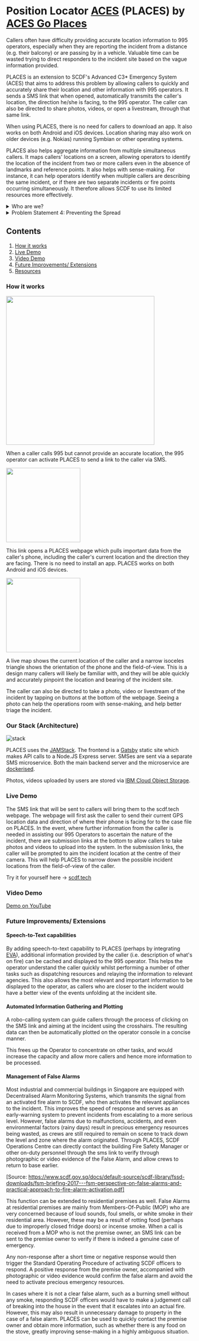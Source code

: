 # Position Locator [ACES](https://web.archive.org/web/20200614085318/https://www.rrmediagroup.com/News/NewsDetails/NewsID/5172) (PLACES) by [ACES Go Places](https://en.wikipedia.org/wiki/Aces_Go_Places_(film_series))

Callers often have difficulty providing accurate location information to 995 operators, especially when they are reporting the incident from a distance (e.g. their balcony) or are passing by in a vehicle. Valuable time can be wasted trying to direct responders to the incident site based on the vague information provided.

PLACES is an extension to SCDF's Advanced C3* Emergency System (ACES) that aims to address this problem by allowing callers to quickly and accurately share their location and other information with 995 operators. It sends a SMS link that when opened, automatically transmits the caller's location, the direction he/she is facing, to the 995 operator. The caller can also be directed to share photos, videos, or open a livestream, through that same link.

When using PLACES, there is no need for callers to download an app. It also works on both Android and iOS devices. Location sharing may also work on older devices (e.g. Nokias) running Symbian or other operating systems.

PLACES also helps aggregate information from multiple simultaneous callers. It maps callers' locations on a screen, allowing operators to identify the location of the incident from two or more callers even in the absence of landmarks and reference points. It also helps with sense-making. For instance, it can help operators identify when multiple callers are describing the same incident, or if there are two separate incidents or fire points occurring simultaneously. It therefore allows SCDF to use its limited resources more effectively.

<details>
  <summary>Who are we?</summary>


  We are three Home Team NSmen who are passionate about improving systems and processes through the use of technology.
</details>

<details>
  <summary>
    Problem Statement 4: Preventing the Spread
  </summary>

<<<<<<< HEAD

  When an incident occurs, there are usually multiple simultaneous callers who all have information about. 
=======
  When an incident occurs, there are usually multiple simultaneous callers who all have information about the incident. 
>>>>>>> c638ac9946e2438bd2ff398f3ceef2fc38199878

  If there are no clear landmarks, pinpointing an exact location within a large building, or along a long expressway can be difficult. Callers who simply happen to be in the area often do not know the exact address of the incident area. They might also be far away or passing by in moving vehicles.
  
  In certain locations, such as along highways, in parks/forested areas, and even out at sea, there are few or no reference addresses, so an operator might have great difficulty accurately identifying the location of the incident.
  
  For events such as collapsed buildings, chemical leaks, large fires, or other large scale events, it is also dangerous for callers to approach the incident site to gather information, and thus they can only observe at a distance.
  
  Without accurate location information, ground officers attending to the cases might be unable to locate the victims, and might have to spend precious minutes searching the general area. Those few minutes can make the difference between life and death.

  PLACES aims to overcome these challenges by providing a way for callers to communicate to SCDF the location, extent and severity of an incident through their location data, photos, and videos. Through the compass and gyroscope in the phone, the azimuth to the incident can be plotted from their location (longitude, latitude, bearing), allowing SCDF Operations Centre to triangulate the location of the incident from two or more callers even in the absence of landmarks and reference points. The address and relevant details of the affected premises can then be extracted based on the triangulated position. By using an SMS link, it eliminates the need for users to download an additional application during an emergency, and enables anyone with a camera-equipped smartphone to provide accurate and timely information to SCDF. This also allows the Operations Centre to distinguish between multiple callers describing the same incident, or if there are two separate incidents or fire points occuring at the same time, enabling better sense-making and use of limited resources.

  As a result, PLACES allows SCDF to quickly identify, pinpoint, and gather information on events from the onset and prevent them from escalating further and causing greater damage to life and property. By allowing anyone in the vicinity and not just those who have downloaded myResponder or SGSecure apps to act as the first "eyes on the ground" for emergency responders, community resilience is also improved, as tourists, foreigners and migrant workers can also participate in the emergency response process. In a world that is increasingly volatile, uncertain, complex and ambiguous, with multiple challenges ahead, PLACES is a solution that leverages technology to tap on the community for improved sense-making and faster response, not if, but when events occur.
</details>

## Contents
1. [How it works](#How-it-works?)
1. [Live Demo](#scdf.tech)
1. [Video Demo](#video-demo)
1. [Future Improvements/ Extensions](#future-improvements)
1. [Resources](#resources)

### How it works

<img src="https://media.githubusercontent.com/media/acesgoplaces/main/master/assets/flow.png?token=ABRYR4PIJCHJJ2IAKCBPZU264X2DS" width="400" />

When a caller calls 995 but cannot provide an accurate location, the 995 operator can activate PLACES to send a link to the caller via SMS.

<img src="https://media.githubusercontent.com/media/acesgoplaces/main/master/assets/sms_screenshot.jpg?token=ABRYR4PU3FLRH23RWZXDG7K64X4Q6" width="200" />

This link opens a PLACES webpage which pulls important data from the caller's phone, including the caller's current location and the direction they are facing. There is no need to install an app. PLACES works on both Android and iOS devices.

<img src="https://media.githubusercontent.com/media/acesgoplaces/main/master/assets/link_screenshot.jpg?token=ABRYR4KNMDFO465O2REM6SC64X4TC" width="200" />

A live map shows the current location of the caller and a narrow isoceles triangle shows the orientation of the phone and the field-of-view. This is a design many callers will likely be familiar with, and they will be able quickly and accurately pinpoint the location and bearing of the incident site.

The caller can also be directed to take a photo, video or livestream of the incident by tapping on buttons at the bottom of the webpage. Seeing a photo can help the operations room with sense-making, and help better triage the incident.

### Our Stack (Architecture)

![stack](https://media.githubusercontent.com/media/acesgoplaces/main/master/assets/stack.png?token=ABRYR4P7LSNNY6IY6JHAAQ264X3LO)

PLACES uses the [JAMStack](). The frontend is a [Gatsby](https://gatsbyjs.org) static site which makes API calls to a Node.JS Express server. SMSes are sent via a separate SMS microservice. Both the main backend server and the microservice are [dockerised](https://www.docker.com/).

Photos, videos uploaded by users are stored via [IBM Cloud Object Storage](https://www.ibm.com/sg-en/cloud/object-storage).

### Live Demo

The SMS link that will be sent to callers will bring them to the scdf.tech webpage. The webpage will first ask the caller to send their current GPS location data and direction of where their phone is facing for to the case file on PLACES. In the event, where further information from the caller is needed in assisting our 995 Operators to ascertain the nature of the incident, there are submission links at the bottom to allow callers to take photos and videos to upload into the system. In the submission links, the caller will be prompted to aim the incident location at the centre of their camera. This will help PLACES to narrow down the possible incident locations from the field-of-view of the caller.

Try it for yourself here -> [scdf.tech](https://scdf.tech)

### Video Demo
[Demo on YouTube](https://youtu.be/r__54K48GlE)

### Future Improvements/ Extensions

#### Speech-to-Text capabilities

By adding speech-to-text capability to PLACES (perhaps by integrating [EVA](https://github.com/LifeArchitect/angelhack)), additional information provided by the caller (i.e. description of what's on fire) can be cached and displayed to the 995 operator. This helps the operator understand the caller quickly whilst performing a number of other tasks such as dispatching resources and relaying the information to relevant agencies. This also allows the most relevant and important information to be displayed to the operator, as callers who are closer to the incident would have a better view of the events unfolding at the incident site. 

#### Automated Information Gathering and Plotting

A robo-calling system can guide callers through the process of clicking on the SMS link and aiming at the incident using the crosshairs. The resulting data can then be automatically plotted on the operator console in a concise manner.

This frees up the Operator to concentrate on other tasks, and would increase the capacity and allow more callers and hence more information to be processed.

#### Management of False Alarms

Most industrial and commercial buildings in Singapore are equipped with Decentralised Alarm Monitoring Systems, which transmits the signal from an activated fire alarm to SCDF, who then activates the relevant appliances to the incident. This improves the speed of response and serves as an early-warning system to prevent incidents from escalating to a more serious level. However, false alarms due to  malfunctions, accidents, and even environmental factors (rainy days) result in precious emergency resources being wasted, as  crews are still required to remain on scene to track down the level and zone where the alarm originated. Through PLACES, SCDF Operations Centre can directly contact the building Fire Safety Manager or other on-duty personnel through the sms link to verify through photographic or video evidence of the False Alarm, and allow crews to return to base earlier.

[Source: https://www.scdf.gov.sg/docs/default-source/scdf-library/fssd-downloads/fsm-briefing-2017---fsm-perspective-on-false-alarms-and-practical-approach-to-fire-alarm-activation.pdf]

This function can be extended to residential premises as well. False Alarms at residential premises are mainly from Members-Of-Public (MOP) who are very concerned because of loud sounds, foul smells, or white smoke in their residential area. However, these may be a result of rotting food (perhaps due to improperly closed fridge doors) or incense smoke. When a call is received from a MOP who is not the premise owner, an SMS link can be sent to the premise owner to verify if there is indeed a genuine case of emergency.

Any non-response after a short time or negative response would then trigger the Standard Operating Procedure of activating SCDF officers to respond. A positive response from the premise owner, accompanied with photographic or video evidence would confirm the false alarm and avoid the need to activate precious emergency resources.

In cases where it is not a clear false alarm, such as a burning smell without any smoke, responding SCDF officers would have to make a judgement call of breaking into the house in the event that it escalates into an actual fire. However, this may also result in unnecessary damage to property in the case of a false alarm. PLACES can be used to quickly contact the premise owner and obtain more information, such as whether there is any food on the stove, greatly improving sense-making in a highly ambiguous situation. 
